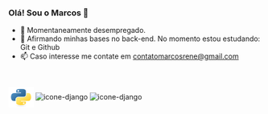 ### Olá! Sou o Marcos 👋
- 🔭 Momentaneamente desempregado.
- 🌱 Afirmando minhas bases no back-end. No momento estou estudando: Git e Github
- 📫 Caso interesse me contate em contatomarcosrene@gmail.com
##
<div style="display: inline_block"><br>
  <img align="center" alt="icone-python" height="40" width="50" src="https://raw.githubusercontent.com/devicons/devicon/master/icons/python/python-original.svg">
  <img align="center" alt="icone-django" height="40" width="50" src="https://cdn.jsdelivr.net/gh/devicons/devicon/icons/django/django-plain.svg">
  <img align="center" alt="icone-django" height="40" width="50" src="https://cdn.jsdelivr.net/gh/devicons/devicon/icons/mysql/mysql-original.svg">       
</div>

